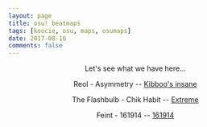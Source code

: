 ```yaml
---
layout: page
title: osu! beatmaps
tags: [koocie, osu, maps, osumaps]
date: 2017-08-16
comments: false
---
```


<div align="center"> 
Let's see what we have here...

Reol - Asymmetry -- <a href="https://osu.ppy.sh/b/658387&m=0">Kibboo's insane</a>

The Flashbulb - Chik Habit -- <a href="https://osu.ppy.sh/b/854922">Extreme</a>

Feint - 161914 -- <a href="https://osu.ppy.sh/b/523365&m=0">161914</a>
</div>